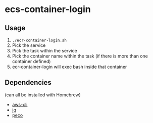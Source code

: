 # ecs-container-login

## Usage

1. `./ecr-container-login.sh`
2. Pick the service
3. Pick the task within the service
4. Pick the container name within the task (if there is more than one container defined)
5. ecr-container-login will exec bash inside that container

## Dependencies

(can all be installed with Homebrew)

* [aws-cli](https://aws.amazon.com/cli/)
* [jq](https://stedolan.github.io/jq/)
* [peco](https://github.com/peco/peco)

